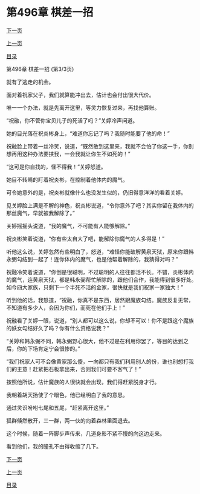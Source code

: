 <h1>第496章    棋差一招</h1>
            <div><p><a href="./1488_%E7%AC%AC497%E7%AB%A0_%E5%BC%80%E5%A7%8B%E7%9A%84%E5%9C%B0%E6%96%B9.md">下一页</a></p><p><a href="./1486_%E7%AC%AC496%E7%AB%A0_%E6%A3%8B%E5%B7%AE%E4%B8%80%E6%8B%9B.md">上一页</a></p><p><a href="../">目录</a></p></div>
            <div><p>第496章    棋差一招 (第3/3页)</p><p>就有了逃走的机会。</p><p>面对着祝家父子，我们就算能冲出去，估计也会付出很大代价。</p><p>唯一一个办法，就是先离开这里，等灵力恢复过来，再找他算账。</p><p>“祝融，你不管你宝贝儿子的死活了吗？”关婷冷声问道。</p><p>她的目光落在祝炎彬身上，“难道你忘记了吗？我随时能要了他的命！”</p><p>祝融脸上带着一丝冷笑，说道，“既然敢到这里来，我就不会怕了你这一手，你别想再用这种办法要挟我，一会我就让你生不如死的！”</p><p>“这可是你自找的，怪不得我！”关婷怒道。</p><p>她目不转睛的盯着祝炎彬，在控制着他体内的魔气。</p><p>可令她意外的是，祝炎彬就像什么也没发生似的，仍旧得意洋洋的看着关婷。</p><p>见关婷脸上满是不解的神色，祝炎彬说道，“令你意外了吧？其实你留在我体内的那丝魔气，早就被我解除了。”</p><p>关婷摇摇头说道，“我的魔气，不可能有人能够解除。”</p><p>祝炎彬笑着说道，“你有些太自大了吧，能解除你魔气的人多得是！”</p><p>听他这么说，关婷忽然有些明白了，怒道，“难怪你能破解黄泉天狱，原来你跟韩永弼勾结到一起了！连你体内的魔气，也是他帮着解除的，我猜得对吗？”</p><p>祝融冷笑着说道，“你倒是很聪明，不过聪明的人往往都活不长。不错，炎彬体内的魔气，连黄泉天狱，都是韩永弼帮忙解除的，跟他们合作，我能得到很多好处。如今四大家族，只剩下一个半死不活的金家，很快就是我们祝家一家独大！”</p><p>听到他的话，我怒道，“祝融，你真不是东西，居然跟魔族勾结。魔族反复无常，不知道有多少人，会因为你们，而死在他们手上！”</p><p>祝融看了关婷一眼，说道，“别人都可以这么说，你却不可以！你不是跟这个魔族的妖女勾结好久了吗？你有什么资格说我？”</p><p>“关婷和韩永弼不同，韩永弼野心很大，他不过是在利用你罢了，等目的达到之后，你的下场肯定宁会很惨的。”</p><p>“我们祝家人可不会像黄家那么傻，一向都只有我们利用别人的份，谁也别想打我们的主意！赶紧把石板拿出来，否则我们可要不客气了！”</p><p>按照他所说，估计魔族的人很快就会出现，我们得赶紧脱身才行。</p><p>我朝着胡天扬使了个眼色，他已经明白了我的意思。</p><p>通过灵识吩咐七尾和五尾，“赶紧离开这里。”</p><p>狐群倏然散开，三一群，两一伙的向着森林里面退去。</p><p>这个时候，随着一阵脚步声传来，几道身影不紧不慢的向这边走来。</p><p>看到他们，我的瞳孔不由得收缩了几下。</p></div>
            <div><p><a href="./1488_%E7%AC%AC497%E7%AB%A0_%E5%BC%80%E5%A7%8B%E7%9A%84%E5%9C%B0%E6%96%B9.md">下一页</a></p><p><a href="./1486_%E7%AC%AC496%E7%AB%A0_%E6%A3%8B%E5%B7%AE%E4%B8%80%E6%8B%9B.md">上一页</a></p><p><a href="../">目录</a></p></div>